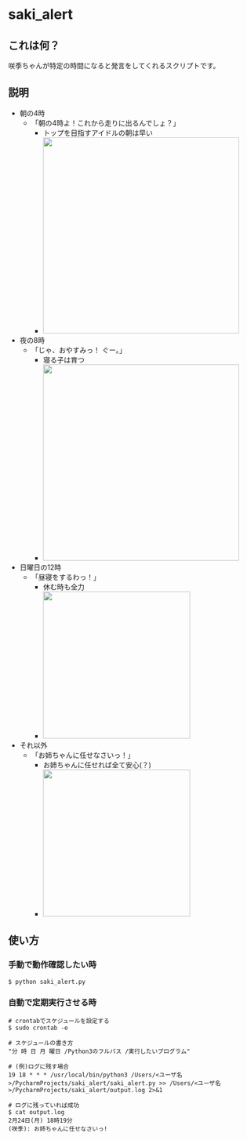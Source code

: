 # saki_alert
## これは何？
咲季ちゃんが特定の時間になると発言をしてくれるスクリプトです。
## 説明
- 朝の4時
  - 「朝の4時よ！これから走りに出るんでしょ？」
    - トップを目指すアイドルの朝は早い
    - <img src=https://github.com/user-attachments/assets/f0d529f5-a3a6-49dd-976f-ebbffd033933 width="400">
- 夜の8時
  - 「じゃ、おやすみっ！ ぐー。」
    - 寝る子は育つ
    - <img src=https://github.com/user-attachments/assets/ec4ca2b6-ecfd-4f31-bac0-7f65d528452f width="400">
- 日曜日の12時
  - 「昼寝をするわっ！」
    - 休む時も全力
    - <img src=https://github.com/user-attachments/assets/e09e3022-e982-495e-ae35-7e6a4f77217d width="300">
- それ以外
  - 「お姉ちゃんに任せなさいっ！」
    - お姉ちゃんに任せれば全て安心(？)
    - <img src=https://github.com/user-attachments/assets/8c9dc9ce-58f7-4e1c-b5ae-f6027ef1cf4a width="300">
## 使い方
### 手動で動作確認したい時
```
$ python saki_alert.py
```
### 自動で定期実行させる時
```
# crontabでスケジュールを設定する
$ sudo crontab -e 

# スケジュールの書き方
"分 時 日 月 曜日 /Python3のフルパス /実行したいプログラム"

# (例)ログに残す場合
19 18 * * * /usr/local/bin/python3 /Users/<ユーザ名>/PycharmProjects/saki_alert/saki_alert.py >> /Users/<ユーザ名>/PycharmProjects/saki_alert/output.log 2>&1

# ログに残っていれば成功
$ cat output.log
2月24日(月) 18時19分
(咲季): お姉ちゃんに任せなさいっ!
```
